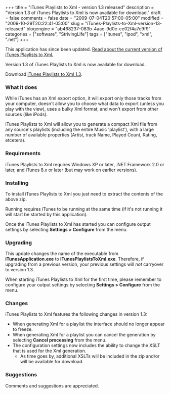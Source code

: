 +++
title = "iTunes Playlists to Xml - version 1.3 released"
description = "Version 1.3 of iTunes Playlists to Xml is now available for download."
draft = false
comments = false
date = "2009-07-04T20:57:00-05:00"
modified = "2009-10-29T20:22:41-05:00"
slug = "iTunes-Playlists-to-Xml-version-13-released"
blogengine = "ab468237-083b-4aae-9d0e-ce02f4a7c9f9"
categories = ["software", "StrivingLife"]
tags = ["itunes", "ipod", "xml", ".net"]
+++

<div class="warning">
<p>This application has since been updated. <a href="http://jamesrskemp.com/apps/iTunesPlaylists2Xml/">Read about the current version of iTunes Playlists to Xml.</a></p>
</div>
<p>Version 1.3 of iTunes Playlists to Xml is now available for download.</p>
<p>Download <a href="http://jamesrskemp.com/applications/iTunesPlaylistsToXml_1.3.zip">iTunes Playlists to Xml 1.3</a>.</p>
<h3>What it does</h3>
<p>While iTunes has an Xml export option, it will export only those tracks from your computer, doesn't allow you to choose what data to export (unless you play with the view), uses a bulky Xml format, and won't export from other sources (like iPods).</p>
<p>iTunes Playlists to Xml will allow you to generate a compact Xml file from any source's playlists (including the entire Music 'playlist'), with a large number of available properties (Artist, track Name, Played Count, Rating, etcetera).</p>
<h3>Requirements</h3>
<p>iTunes Playlists to Xml requires Windows XP or later, .NET Framework 2.0 or later, and iTunes 8.x or later (but may work on earlier versions).</p>
<h3>Installing</h3>
<p>To install iTunes Playlists to Xml you just need to extract the contents of the above zip.</p>
<p>Running requires iTunes to be running at the same time (if it's not running it will start be started by this application).</p>
<p>Once the iTunes Playlists to Xml has started you can configure output settings by selecting <strong>Settings &gt; Configure</strong>&nbsp;from the menu.</p>
<h3>Upgrading</h3>
<p>This update changes the name of the executable from <strong>iTunesApplication.exe</strong> to <strong>iTunesPlaylistsToXml.exe</strong>. Therefore, if upgrading from a previous version, your previous settings will <em>not</em> carryover to version 1.3.</p>
<p>When starting iTunes Playlists to Xml for the first time, please remember to configure your output settings by selecting <strong>Settings &gt; Configure</strong> from the menu.</p>
<h3>Changes</h3>
<p>iTunes Playlists to Xml features the following changes in version 1.3:</p>
<ul>
<li>When generating Xml for a playlist the interface should no longer appear to freeze.</li>
<li>When generating Xml for a playlist you can cancel the generation by selecting <strong>Cancel processing</strong> from the menu.</li>
<li>The configuration settings now includes the ability to change the XSLT that is used for the Xml generation. 
<ul>
<li>As time goes by, additional XSLTs will be included in the zip and/or will be available for download.</li>
</ul>
</li>
</ul>
<h3>Suggestions</h3>
<p>Comments and suggestions are appreciated.</p>

